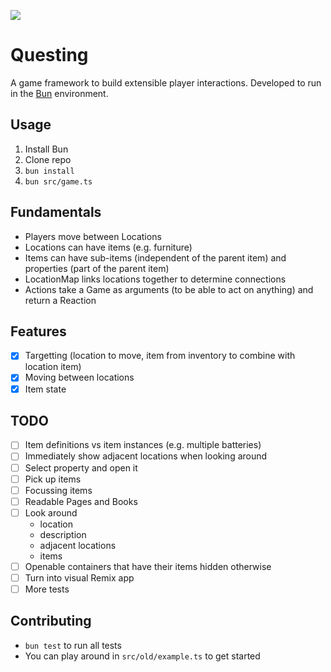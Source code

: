 ![](https://github.com/Soleone/questing/actions/workflows/bun.yml/badge.svg)

# Questing

A game framework to build extensible player interactions. Developed to run in the [Bun](https://bun.sh) environment.

## Usage

1. Install Bun
2. Clone repo
3. `bun install`
4. `bun src/game.ts`

## Fundamentals

- Players move between Locations
- Locations can have items (e.g. furniture)
- Items can have sub-items (independent of the parent item) and properties (part of the parent item)
- LocationMap links locations together to determine connections
- Actions take a Game as arguments (to be able to act on anything) and return a Reaction

## Features

- [x] Targetting (location to move, item from inventory to combine with location item)
- [x] Moving between locations
- [x] Item state

## TODO

- [ ] Item definitions vs item instances (e.g. multiple batteries)
- [ ] Immediately show adjacent locations when looking around
- [ ] Select property and open it
- [ ] Pick up items
- [ ] Focussing items
- [ ] Readable Pages and Books
- [ ] Look around
  - location
  - description
  - adjacent locations
  - items
- [ ] Openable containers that have their items hidden otherwise
- [ ] Turn into visual Remix app
- [ ] More tests

## Contributing

- `bun test` to run all tests
- You can play around in `src/old/example.ts` to get started
